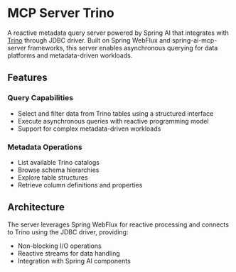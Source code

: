 # MCP Server Trino

A reactive metadata query server powered by Spring AI that integrates with [Trino](https://trino.io/) through JDBC
driver. Built on Spring WebFlux and spring-ai-mcp-server frameworks, this server enables asynchronous querying for data
platforms and metadata-driven workloads.

## Features

### Query Capabilities

- Select and filter data from Trino tables using a structured interface
- Execute asynchronous queries with reactive programming model
- Support for complex metadata-driven workloads

### Metadata Operations

- List available Trino catalogs
- Browse schema hierarchies
- Explore table structures
- Retrieve column definitions and properties

## Architecture

The server leverages Spring WebFlux for reactive processing and connects to Trino using the JDBC driver, providing:

- Non-blocking I/O operations
- Reactive streams for data handling
- Integration with Spring AI components
